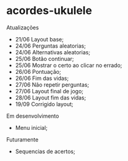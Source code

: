 # acordes-ukulele
 
Atualizações

- 21/06 Layout base;
- 24/06 Perguntas aleatorias;
- 24/06 Alternativas aleatorias;
- 25/06 Botão continuar;
- 25/06 Mostrar o certo ao clicar no errado;
- 26/06 Pontuação;
- 26/06 Fim das vidas;
- 27/06 Não repetir perguntas;
- 27/06 Layout final de jogo;
- 28/06 Layout fim das vidas;
- 19/09 Corrigido layout;

Em desenvolvimento

- Menu inicial;

Futuramente

- Sequencias de acertos;
